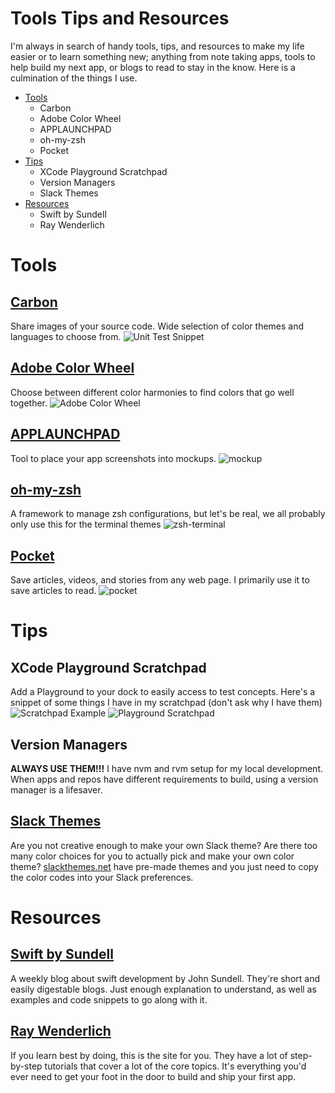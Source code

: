 # Tools Tips and Resources
I'm always in search of handy tools, tips, and resources to make my life easier or to learn something new; anything from note taking apps, tools to help build my next app, or blogs to read to stay in the know. Here is a culmination of the things I use.

* [Tools](#tools)
  * Carbon
  * Adobe Color Wheel
  * APPLAUNCHPAD
  * oh-my-zsh 
  * Pocket
* [Tips](#tips)
  * XCode Playground Scratchpad
  * Version Managers
  * Slack Themes
* [Resources](#resouces)
  * Swift by Sundell
  * Ray Wenderlich

# Tools
## [Carbon](https://carbon.now.sh)
Share images of your source code. Wide selection of color themes and languages to choose from.
![Unit Test Snippet](resouces/carbon.png)
## [Adobe Color Wheel](https://color.adobe.com/create/color-wheel/)
Choose between different color harmonies to find colors that go well together.
![Adobe Color Wheel](resouces/adobe-color-wheel.png)
## [APPLAUNCHPAD](https://theapplaunchpad.com/)
Tool to place your app screenshots into mockups.
![mockup](resouces/mockup.png)
## [oh-my-zsh](https://ohmyz.sh/)
A framework to manage zsh configurations, but let's be real, we all probably only use this for the terminal themes 
![zsh-terminal](resouces/zsh-terminal.png)
## [Pocket](https://getpocket.com/)
Save articles, videos, and stories from any web page. I primarily use it to save articles to read. 
![pocket](resouces/pocket.png)

# Tips
## XCode Playground Scratchpad
Add a Playground to your dock to easily access to test concepts. Here's a snippet of some things I have in my scratchpad (don't ask why I have them)
![Scratchpad Example](resouces/scratchpad.png)
![Playground Scratchpad](resouces/playground-scratchpad.png)
## Version Managers
**ALWAYS USE THEM!!!** I have nvm and rvm setup for my local development. When apps and repos have different requirements to build, using a version manager is a lifesaver.
## [Slack Themes](https://slackthemes.net)
Are you not creative enough to make your own Slack theme? Are there too many color choices for you to actually pick and make your own color theme? [slackthemes.net](https://slackthemes.net) have pre-made themes and you just need to copy the color codes into your Slack preferences.

# Resources
## [Swift by Sundell](https://www.swiftbysundell.com/)
A weekly blog about swift development by John Sundell. They're short and easily digestable blogs. Just enough explanation to understand, as well as examples and code snippets to go along with it. 
## [Ray Wenderlich](https://www.raywenderlich.com/)
If you learn best by doing, this is the site for you. They have a lot of step-by-step tutorials that cover a lot of the core topics. It's everything you'd ever need to get your foot in the door to build and ship your first app. 